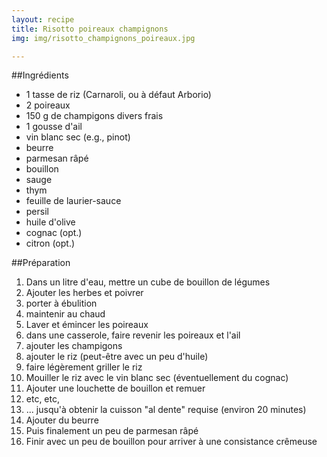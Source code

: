 ```yaml
---
layout: recipe
title: Risotto poireaux champignons 
img: img/risotto_champignons_poireaux.jpg

---
```


##Ingrédients
* 1 tasse de riz (Carnaroli, ou à défaut Arborio)
* 2 poireaux
* 150 g de champigons divers frais
* 1 gousse d'ail
* vin blanc sec (e.g., pinot)
* beurre
* parmesan râpé
* bouillon
* sauge
* thym
* feuille de laurier-sauce
* persil
* huile d'olive
* cognac (opt.)
* citron (opt.)

##Préparation
1. Dans un litre d'eau, mettre un cube de bouillon de légumes
2. Ajouter les herbes et poivrer
3. porter à ébulition
4. maintenir au chaud
5. Laver et émincer les poireaux
6. dans une casserole, faire revenir les poireaux et l'ail
7. ajouter les champigons
8. ajouter le riz (peut-être avec un peu d'huile)
9. faire légèrement griller le riz
10. Mouiller le riz avec le vin blanc sec (éventuellement du cognac)
11. Ajouter une louchette de bouillon et remuer
12. etc, etc,
13. ... jusqu'à obtenir la cuisson "al dente" requise (environ 20 minutes)
13. Ajouter du beurre
14. Puis finalement un peu de parmesan râpé
15. Finir avec un peu de bouillon pour arriver à une consistance crêmeuse


